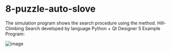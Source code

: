 # 8-puzzle-auto-slove
The simulation program shows the search procedure using the method. Hill-Climbing Search developed by language Python + Qt Designer 5
Example Program: 

![image](https://user-images.githubusercontent.com/124706164/218269345-edc8ca4d-14df-4b0e-8ca4-d3251d7163b0.png)
